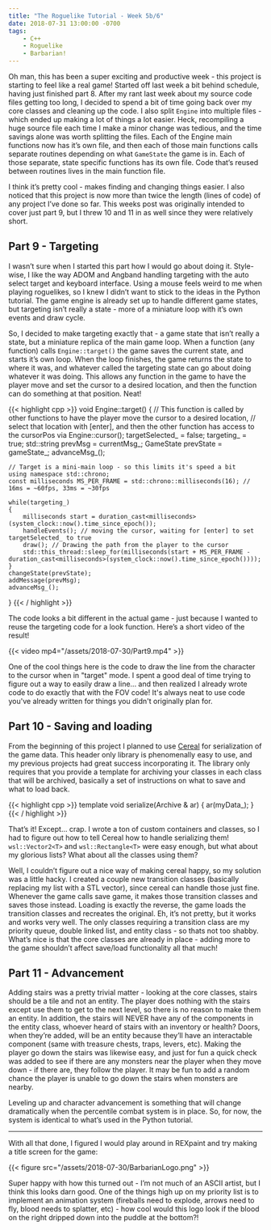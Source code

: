 ```yaml
---
title: "The Roguelike Tutorial - Week 5b/6"
date: 2018-07-31 13:00:00 -0700
tags:
    - C++
    - Roguelike
    - Barbarian!
---
```


Oh man, this has been a super exciting and productive week - this
project is starting to feel like a real game! Started off last week a
bit behind schedule, having just finished part 8. After my rant last
week about my source code files getting too long, I decided to spend a
bit of time going back over my core classes and cleaning up the code. I
also split `Engine` into multiple files - which ended up making a lot of
things a lot easier. Heck, recompiling a huge source file each time I
make a minor change was tedious, and the time savings alone was worth
splitting the files. Each of the Engine main functions now has it’s own
file, and then each of those main functions calls separate routines
depending on what `GameState` the game is in. Each of those separate,
state specific functions has its own file. Code that’s reused between
routines lives in the main function file.

I think it’s pretty cool - makes finding and changing things easier. I
also noticed that this project is now more than twice the length (lines
of code) of any project I’ve done so far. This weeks post was originally
intended to cover just part 9, but I threw 10 and 11 in as well since
they were relatively short.

## Part 9 - Targeting
I wasn’t sure when I started this part how I would go about doing it.
Style-wise, I like the way ADOM and Angband handling targeting with the
auto select target and keyboard interface. Using a mouse feels weird to
me when playing roguelikes, so I knew I didn’t want to stick to the
ideas in the Python tutorial. The game engine is already set up to
handle different game states, but targeting isn’t really a state - more
of a miniature loop with it’s own events and draw cycle.

So, I decided to make targeting exactly that - a game state that isn’t
really a state, but a miniature replica of the main game loop. When a
function (any function) calls `Engine::target()` the game saves the
current state, and starts it’s own loop. When the loop finishes, the
game returns the state to where it was, and whatever called the
targeting state can go about doing whatever it was doing. This allows
any function in the game to have the player move and set the cursor to a
desired location, and then the function can do something at that
position. Neat!

{{< highlight cpp >}}
void Engine::target()
{
    // This function is called by other functions to have the player move the cursor to a desired location,
    // select that location with [enter], and then the other function has access to the cursorPos via Engine::cursor();
    targetSelected_ = false;
    targeting_ = true;
    std::string prevMsg = currentMsg_;
    GameState prevState = gameState_;
    advanceMsg_();

    // Target is a mini-main loop - so this limits it's speed a bit
    using namespace std::chrono;
    const milliseconds MS_PER_FRAME = std::chrono::milliseconds(16); // 16ms = ~60fps, 33ms = ~30fps

    while(targeting_)
    {
        milliseconds start = duration_cast<milliseconds>(system_clock::now().time_since_epoch());
        handleEvents(); // moving the cursor, waiting for [enter] to set targetSelected_ to true
        draw(); // Drawing the path from the player to the cursor
        std::this_thread::sleep_for(milliseconds(start + MS_PER_FRAME - duration_cast<milliseconds>(system_clock::now().time_since_epoch())));
    } 
    changeState(prevState);
    addMessage(prevMsg);
    advanceMsg_();
}
{{< / highlight >}}

The code looks a bit different in the actual game - just because I
wanted to reuse the targeting code for a look function. Here’s a short
video of the result!

{{< video mp4="/assets/2018-07-30/Part9.mp4" >}}

One of the cool things here is the code to draw the line from the
character to the cursor when in "target" mode. I spent a good deal of
time trying to figure out a way to easily draw a line... and then
realized I already wrote code to do exactly that with the FOV code! It's
always neat to use code you've already written for things you didn't
originally plan for. 

## Part 10 - Saving and loading
From the beginning of this project I planned to use
[Cereal](https://github.com/USCiLab/cereal) for serialization of the
game data. This header only library is phenomenally easy to use, and my
previous projects had great success incorporating it. The library only
requires that you provide a template for archiving your classes in each
class that will be archived, basically a set of instructions on what to
save and what to load back.

{{< highlight cpp >}}
template <class Archive>
void serialize(Archive & ar)
{
    ar(myData_);
}
{{< / highlight >}}

That’s it! Except... crap. I wrote a ton of custom containers and
classes, so I had to figure out how to tell Cereal how to handle
serializing them! `wsl::Vector2<T>` and `wsl::Rectangle<T>` were easy
enough, but what about my glorious lists? What about all the classes
using them?

Well, I couldn’t figure out a nice way of making cereal happy, so my
solution was a little hacky. I created a couple new transition classes
(basically replacing my list with a STL vector), since cereal can handle
those just fine. Whenever the game calls save game, it makes those
transition classes and saves those instead. Loading is exactly the
reverse, the game loads the transition classes and recreates the
original. Eh, it’s not pretty, but it works and works very well. The
only classes requiring a transition class are my priority queue, double
linked list, and entity class - so thats not too shabby. What’s nice is
that the core classes are already in place - adding more to the game
shouldn’t affect save/load functionality all that much!

## Part 11 - Advancement

Adding stairs was a pretty trivial matter - looking at the core classes,
stairs should be a tile and not an entity. The player does nothing with
the stairs except use them to get to the next level, so there is no
reason to make them an entity. In addition, the stairs will NEVER have
any of the components in the entity class, whoever heard of stairs with
an inventory or health? Doors, when they’re added, will be an entity
because they’ll have an interactable component (same with treasure
chests, traps, levers, etc). Making the player go down the stairs was
likewise easy, and just for fun a quick check was added to see if there
are any monsters near the player when they move down - if there are,
they follow the player. It may be fun to add a random chance the player
is unable to go down the stairs when monsters are nearby.

Leveling up and character advancement is something that will change
dramatically when the percentile combat system is in place. So, for now,
the system is identical to what’s used in the Python tutorial. 

---

With all that done, I figured I would play around in REXpaint and try
making a title screen for the game:

{{< figure src="/assets/2018-07-30/BarbarianLogo.png" >}}

Super happy with how this turned out - I’m not much of an ASCII artist,
but I think this looks darn good. One of the things high up on my
priority list is to implement an animation system (fireballs need to
explode, arrows need to fly, blood needs to splatter, etc) - how cool
would this logo look if the blood on the right dripped down into the
puddle at the bottom?!

